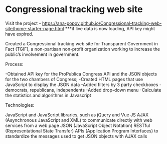 # Congressional tracking web site

Visit the project - https://ana-popov.github.io/Congressional-tracking-web-site/home-starter-page.html
***if live data is now  loading, API key might have expired. 

Created a Congressional tracking web site for Transparent Government in Fact (TGIF), a non-partisan non-profit organization working to increase the public’s involvement in government.

Process:

-Obtained API key for the ProPublica Congress API and the JSON objects for the two chambers of Congress;
-Created HTML pages that use JavaScript to display the JSON data
-Added filters by 3 party checkboxes - democrats, republicans, independents
-Added drop-down menu
-Calculate the statistics and algorithms in Javascript

Technologies:

JavaScript and JavaScript libraries, such as jQuery and Vue JS
AJAX (Asynchronous JavaScript and XML) to communicate directly with web services from a web page
JSON (JavaScript Object Notation)
RESTful (Representational State Transfer) APIs (Application Program Interfaces) to standardize the messages used to get JSON objects with AJAX calls
